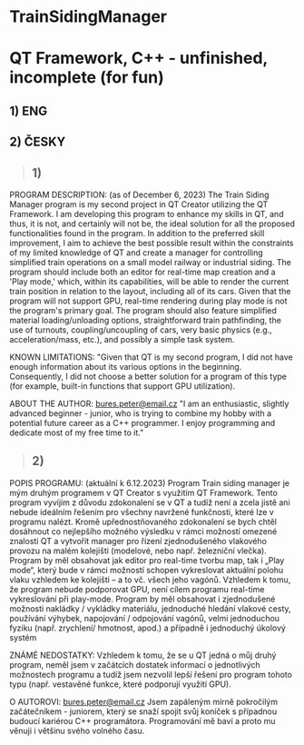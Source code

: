 # TrainSidingManager
# QT Framework, C++ - unfinished, incomplete (for fun)

## 1) ENG
## 2) ČESKY

> ## 1)
PROGRAM DESCRIPTION: (as of December 6, 2023) 
The Train Siding Manager program is my second project in QT Creator utilizing the QT Framework. I am developing this program to enhance my skills in QT, and thus, it is not, and certainly will not be, the ideal solution for all the proposed functionalities found in the program. In addition to the preferred skill improvement, I aim to achieve the best possible result within the constraints of my limited knowledge of QT and create a manager for controlling simplified train operations on a small model railway or industrial siding. The program should include both an editor for real-time map creation and a 'Play mode,' which, within its capabilities, will be able to render the current train position in relation to the layout, including all of its cars. Given that the program will not support GPU, real-time rendering during play mode is not the program's primary goal. The program should also feature simplified material loading/unloading options, straightforward train pathfinding, the use of turnouts, coupling/uncoupling of cars, very basic physics (e.g., acceleration/mass, etc.), and possibly a simple task system.

KNOWN LIMITATIONS:
"Given that QT is my second program, I did not have enough information about its various options in the beginning. Consequently, 
I did not choose a better solution for a program of this type (for example, built-in functions that support GPU utilization). 

ABOUT THE AUTHOR:
bures.peter@email.cz
"I am an enthusiastic, slightly advanced beginner - junior, who is trying to combine my hobby with a potential future career as a C++ programmer. 
I enjoy programming and dedicate most of my free time to it."

> ## 2)
POPIS PROGRAMU: (aktuální k 6.12.2023) 
Program Train siding manager je mým druhým programem v QT Creator s využitím QT Framework. Tento program vyvíjím z důvodu zdokonalení se v QT a tudíž není a zcela jistě ani nebude ideálním řešením pro všechny navržené funkčnosti, které lze v programu nalézt. Kromě upřednostňovaného zdokonalení se bych chtěl dosáhnout co nejlepšího možného výsledku v rámci možností omezené znalosti QT a vytvořit manager pro řízení zjednodušeného vlakového provozu na malém kolejišti (modelové, nebo např. železniční vlečka). Program by měl obsahovat jak editor pro real-time tvorbu map, tak i „Play mode“, který bude v rámci možností schopen vykreslovat aktuální polohu vlaku vzhledem ke kolejišti – a to vč. všech jeho vagónů. Vzhledem k tomu, že program nebude podporovat GPU, není cílem programu real-time vykreslování při play-mode. Program by měl obsahovat i zjednodušené možnosti nakládky / vykládky materiálu, jednoduché hledání vlakové cesty, používání výhybek, napojování / odpojování vagónů, velmi jednoduchou fyziku (např. zrychlení/ hmotnost, apod.) a případně i jednoduchý úkolový systém

ZNÁMÉ NEDOSTATKY:
Vzhledem k tomu, že se u QT jedná o můj druhý program, neměl jsem v začátcích dostatek informací o jednotlivých možnostech programu 
a tudíž jsem nezvolil lepší řešení pro program tohoto typu (např. vestavěné funkce, které podporují využití GPU). 

O AUTOROVI:
bures.peter@email.cz
Jsem zapáleným mírně pokročilým začátečníkem - juniorem, který se snaží spojit svůj koníček s případnou budoucí kariérou C++ programátora. 
Programování mě baví a proto mu věnuji i většinu svého volného času. 

